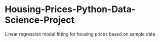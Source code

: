 # Housing-Prices-Python-Data-Science-Project
Linear regression model fitting for housing prices based on sample data
